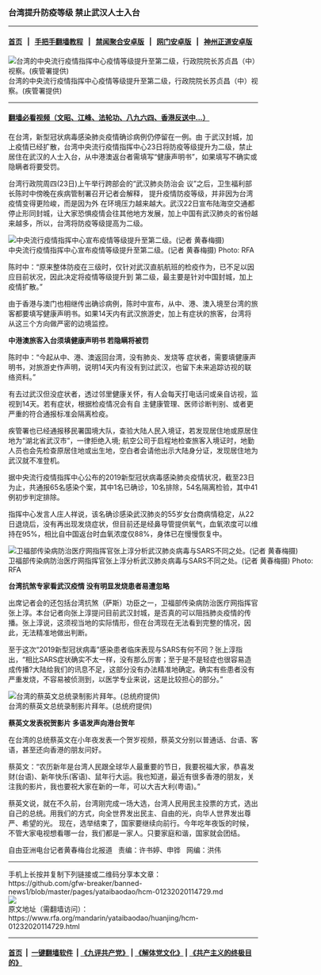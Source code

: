 ### 台湾提升防疫等级    禁止武汉人士入台
------------------------

#### [首页](https://github.com/gfw-breaker/banned-news1/blob/master/README.md) &nbsp;&nbsp;|&nbsp;&nbsp; [手把手翻墙教程](https://github.com/gfw-breaker/guides/wiki) &nbsp;&nbsp;|&nbsp;&nbsp; [禁闻聚合安卓版](https://github.com/gfw-breaker/bn-android) &nbsp;&nbsp;|&nbsp;&nbsp; [网门安卓版](https://github.com/oGate2/oGate) &nbsp;&nbsp;|&nbsp;&nbsp; [神州正道安卓版](https://github.com/SzzdOgate/update) 



<div id="headerimg">
 <img alt="台湾的中央流行疫情指挥中心疫情等级提升至第二级，行政院院长苏贞昌（中）视察。(疾管署提供)" src="https://www.rfa.org/mandarin/yataibaodao/huanjing/hcm-01232020114729.html/4e2d592e96326cbb67038b70_75be7ba17f72.jpg/image" title="台湾的中央流行疫情指挥中心疫情等级提升至第二级，行政院院长苏贞昌（中）视察。(疾管署提供)"/>
 <div id="headerimgcontents">
  <div id="headerimgcaption">
   <span>
    台湾的中央流行疫情指挥中心疫情等级提升至第二级，行政院院长苏贞昌（中）视察。(疾管署提供)
   </span>
   <!-- zoomattribute -->
  </div>
  <!-- headerimgcaption -->
 </div>
 <!-- headerimagecontents -->
</div>

<hr/>


#### [翻墙必看视频（文昭、江峰、法轮功、八九六四、香港反送中...）](http://167.172.214.107/home.html)

<div id="storytext">
 <div>
  <div class="slot_header">
  </div>
 </div>
 <p>
  在台湾，新型冠状病毒感染肺炎疫情确诊病例仍停留在一例。由 于武汉封城，加上疫情已经扩散，台湾中央流行疫情指挥中心23日将防疫等级提升为二级，禁止居住在武汉的人士入台，从中港澳返台者需填写“健康声明书”，如果填写不确实或隐瞒者将要受罚。
 </p>
 <p>
  台湾行政院周四(23日)上午举行跨部会的“武汉肺炎防治会 议”之后，卫生福利部长陈时中傍晚在疾病管制署召开记者会解释， 提升疫情防疫等级，并非因为台湾疫情变得更险峻，而是因为外 在环境压力越来越大。武汉22日宣布陆海空交通都停止形同封城，让大家恐惧疫情会往其他地方发展，加上中国有武汉肺炎的省份越来越多，所以，台湾将防疫等级提高为二级。
 </p>
 <p>
  <div class="image-inline captioned" style="width:630px;">
   <div style="width:630px;">
    <img alt="中央流行疫情指挥中心宣布疫情等级提升至第二级。(记者 黄春梅摄)" src="https://www.rfa.org/mandarin/yataibaodao/huanjing/hcm-01232020114729.html/75be7ba17f728a1880056703.jpg" title="中央流行疫情指挥中心宣布疫情等级提升至第二级。(记者 黄春梅摄)"/>
   </div>
   <div class="image-caption">
    <span style="width:630px;">
     中央流行疫情指挥中心宣布疫情等级提升至第二级。(记者 黄春梅摄)
    </span>
    <span class="copyright">
     Photo: RFA
    </span>
   </div>
  </div>
 </p>
 <p>
  陈时中：“原来整体防疫在三级时，仅针对武汉直航航班的检疫作为，已不足以因应目前状况，因此决定将疫情等级提升到 第二级，最主要是针对中国封城，加上疫情扩散。”
 </p>
 <p>
  由于香港与澳门也相继传出确诊病例，陈时中宣布，从中、港、澳入境至台湾的旅客都要填写健康声明书。如果14天内有武汉旅游史，加上有症状的旅客，台湾将从这三个方向做严密的边境监控。
 </p>
 <p>
 </p>
 <p>
 </p>
 <p>
  <b>
   中港澳旅客入台须填健康声明书 若隐瞒将被罚
  </b>
 </p>
 <p>
  陈时中：“今起从中、港、澳返回台湾，没有肺炎、发烧等 症状者，需要填健康声明书，对旅游史作声明，说明14天内有没有到过武汉，也留下未来追踪访视的联络资料。”
 </p>
 <p>
  有去过武汉但没症状者，透过邻里健康关怀，有人会每天打电话问或亲自访视，监视到14天。若有症状，根据检疫情况会有自 主健康管理、医师诊断判别、或者更严重的符合通报标准会隔离检疫。
 </p>
 <p>
  疾管署也已经通报移⺠署国境大队，查验大陆人⺠入境证，若发现居住地或原居住地为“湖北省武汉市”，一律拒绝入境; 航空公司于启程地检查旅客入境证时，地勤人员也会先检查原居住地或出生地，空白者会请他出示大陆身分证，发现居住地为武汉就不准登机。
 </p>
 <p>
  据中央流行疫情指挥中心公布的2019新型冠状病毒感染肺炎疫情状况，截至23日为止，共通报65名感染个案，其中1名已确诊，10名排除，54名隔离检验，其中41例初步判定排除。
 </p>
 <p>
  指挥中心发言人庄人祥说，该名确诊感染武汉肺炎的55岁女台商病情稳定，从22日退烧后，没有再出现发烧症状，但目前还是经鼻导管提供氧气，血氧浓度可以维持在95%，相比自中国返台时血氧浓度仅88%，身体已在慢慢恢复中。
 </p>
 <p>
  <div class="image-inline captioned" style="width:630px;">
   <div style="width:630px;">
    <img alt="卫福部传染病防治医疗网指挥官张上淳分析武汉肺炎病毒与SARS不同之处。(记者 黄春梅摄)" src="https://www.rfa.org/mandarin/yataibaodao/huanjing/hcm-01232020114729.html/5f354e0a6df30123.jpg" title="卫福部传染病防治医疗网指挥官张上淳分析武汉肺炎病毒与SARS不同之处。(记者 黄春梅摄)"/>
   </div>
   <div class="image-caption">
    <span style="width:630px;">
     卫福部传染病防治医疗网指挥官张上淳分析武汉肺炎病毒与SARS不同之处。(记者 黄春梅摄)
    </span>
    <span class="copyright">
     Photo: RFA
    </span>
   </div>
  </div>
 </p>
 <p>
  <b>
   台湾抗煞专家看武汉疫情 没有明显发烧患者易遭忽略
  </b>
 </p>
 <p>
  出席记者会的还包括台湾抗煞（萨斯）功臣之一，卫福部传染病防治医疗网指挥官张上淳。本台记者向张上淳提问目前武汉封城，是否真的可以阻挡肺炎疫情的传播。张上淳说，这须视当地的实际情形，但在台湾现在无法看到完整的情况，因此，无法精准地做出判断。
 </p>
 <p>
  至于这次“2019新型冠状病毒”感染患者临床表现与SARS有何不同？张上淳指出，“相比SARS症状确实不太一样，没有那么厉害；至于是不是轻症也很容易造成传播?大陆给我们的讯息不足，这部分没有办法精准地确定。确实有些患者没有严重发烧，不容易被侦测到，以医学专业来说，这是比较担心的部分。”
 </p>
 <p>
  <div class="image-inline captioned" style="width:640px;">
   <div style="width:640px;">
    <img alt="台湾的蔡英文总统录制影片拜年。(总统府提供)" src="https://www.rfa.org/mandarin/yataibaodao/huanjing/hcm-01232020114729.html/852182f16587.jpg" title="台湾的蔡英文总统录制影片拜年。(总统府提供)"/>
   </div>
   <div class="image-caption">
    <span style="width:640px;">
     台湾的蔡英文总统录制影片拜年。(总统府提供)
    </span>
    <span class="copyright">
    </span>
   </div>
  </div>
 </p>
 <p>
  <b>
   蔡英文发表祝贺影片 多语发声向港台贺年
  </b>
 </p>
 <p>
  在台湾的总统蔡英文在小年夜发表一个贺岁视频，蔡英文分别以普通话、台语、客语，甚至还向香港的朋友问好。
 </p>
 <p>
  蔡英文：“农历新年是台湾人⺠跟全球华人最重要的节日，我要祝福大家，恭喜发财(台语)、新年快乐(客语)、鼠年行大运。我也知道，最近有很多香港的朋友，关注我的影片，我也要祝大家在新的一年，可以大吉大利(粤语)。”
 </p>
 <p>
  蔡英文说，就在不久前，台湾刚完成一场大选，台湾人⺠用⺠主投票的方式，选出自己的总统。用我们的方式，向全世界发出⺠主、自由的光，向华人世界发出尊严、希望的光。 现在，选举结束了，国家要继续向前行。今年吃年夜饭的时候，不管大家电视想看哪一台，我们都是一家人。只要家庭和谐，国家就会团结。
 </p>
 <p>
 </p>
 <p>
  自由亚洲电台记者黄春梅台北报道   责编：许书婷、申铧   网编：洪伟
 </p>
</div>

<hr/>
手机上长按并复制下列链接或二维码分享本文章：<br/>
https://github.com/gfw-breaker/banned-news1/blob/master/pages/yataibaodao/hcm-01232020114729.md <br/>
<a href='https://github.com/gfw-breaker/banned-news1/blob/master/pages/yataibaodao/hcm-01232020114729.md'><img src='https://github.com/gfw-breaker/banned-news1/blob/master/pages/yataibaodao/hcm-01232020114729.md.png'/></a> <br/>
原文地址（需翻墙访问）：https://www.rfa.org/mandarin/yataibaodao/huanjing/hcm-01232020114729.html


------------------------
#### [首页](https://github.com/gfw-breaker/banned-news1/blob/master/README.md) &nbsp;|&nbsp; [一键翻墙软件](https://github.com/gfw-breaker/nogfw/blob/master/README.md) &nbsp;| [《九评共产党》](https://github.com/gfw-breaker/9ping.md/blob/master/README.md#九评之一评共产党是什么) | [《解体党文化》](https://github.com/gfw-breaker/jtdwh.md/blob/master/README.md) | [《共产主义的终极目的》](https://github.com/gfw-breaker/gczydzjmd.md/blob/master/README.md)


<img src='http://gfw-breaker.win/banned-news/pages/yataibaodao/hcm-01232020114729.md' width='0px' height='0px'/>